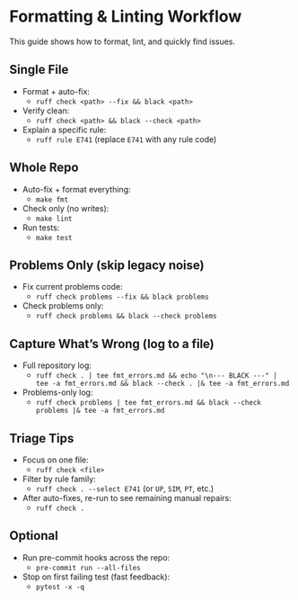 # Formatting & Linting Workflow

This guide shows how to format, lint, and quickly find issues.

## Single File

- Format + auto-fix:
    - `ruff check <path> --fix && black <path>`
- Verify clean:
    - `ruff check <path> && black --check <path>`
- Explain a specific rule:
    - `ruff rule E741` (replace `E741` with any rule code)

## Whole Repo

- Auto-fix + format everything:
    - `make fmt`
- Check only (no writes):
    - `make lint`
- Run tests:
    - `make test`

## Problems Only (skip legacy noise)

- Fix current problems code:
    - `ruff check problems --fix && black problems`
- Check problems only:
    - `ruff check problems && black --check problems`

## Capture What’s Wrong (log to a file)

- Full repository log:
    - `ruff check . | tee fmt_errors.md && echo "\n--- BLACK ---" | tee -a fmt_errors.md && black --check . |& tee -a fmt_errors.md`
- Problems-only log:
    - `ruff check problems | tee fmt_errors.md && black --check problems |& tee -a fmt_errors.md`

## Triage Tips

- Focus on one file:
    - `ruff check <file>`
- Filter by rule family:
    - `ruff check . --select E741` (or `UP`, `SIM`, `PT`, etc.)
- After auto-fixes, re-run to see remaining manual repairs:
    - `ruff check .`

## Optional

- Run pre-commit hooks across the repo:
    - `pre-commit run --all-files`
- Stop on first failing test (fast feedback):
    - `pytest -x -q`
